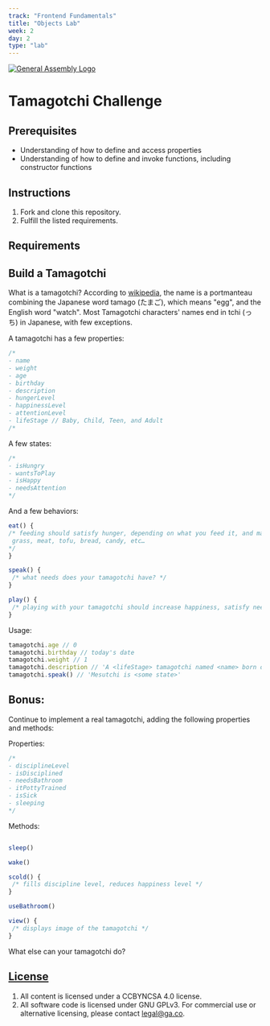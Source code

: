 ```yaml
---
track: "Frontend Fundamentals"
title: "Objects Lab"
week: 2
day: 2
type: "lab"
---
```


[![General Assembly Logo](https://camo.githubusercontent.com/1a91b05b8f4d44b5bbfb83abac2b0996d8e26c92/687474703a2f2f692e696d6775722e636f6d2f6b6538555354712e706e67)](https://generalassemb.ly/education/web-development-immersive)

# Tamagotchi Challenge

## Prerequisites

- Understanding of how to define and access properties
- Understanding of how to define and invoke functions, including constructor functions

## Instructions

1.  Fork and clone this repository.
1.  Fulfill the listed requirements.

## Requirements
## Build a Tamagotchi

What is a tamagotchi? According to [wikipedia](https://en.wikipedia.org/wiki/Tamagotchi), the name is a portmanteau combining the Japanese word tamago (たまご), which means "egg", and the English word "watch". Most Tamagotchi characters' names end in tchi (っち) in Japanese, with few exceptions.

A tamagotchi has a few properties:
```js
/*
- name
- weight
- age
- birthday
- description
- hungerLevel
- happinessLevel
- attentionLevel
- lifeStage // Baby, Child, Teen, and Adult
/*
```

A few states:
```js
/*
- isHungry
- wantsToPlay
- isHappy
- needsAttention
*/
```

And a few behaviors:
```js
eat() {
/* feeding should satisfy hunger, depending on what you feed it, and may increase weight
 grass, meat, tofu, bread, candy, etc…
*/
}

speak() {
 /* what needs does your tamagotchi have? */
}

play() {
 /* playing with your tamagotchi should increase happiness, satisfy need for attention, and may decrease weight */
}
```

Usage:
```js
tamagotchi.age // 0
tamagotchi.birthday // today's date
tamagotchi.weight // 1 
tamagotchi.description // 'A <lifeStage> tamagotchi named <name> born on <birthday> weighing <weight>'
tamagotchi.speak() // 'Mesutchi is <some state>'
```

## Bonus:
Continue to implement a real tamagotchi, adding the following properties and methods:

Properties:
```js
/*
- disciplineLevel
- isDisciplined
- needsBathroom
- itPottyTrained
- isSick
- sleeping
*/
```

Methods:
```js

sleep()

wake()

scold() {
 /* fills discipline level, reduces happiness level */
}

useBathroom()

view() {
 /* displays image of the tamagotchi */
}

```

What else can your tamagotchi do?

## [License](LICENSE)

1.  All content is licensed under a CC­BY­NC­SA 4.0 license.
1.  All software code is licensed under GNU GPLv3. For commercial use or
    alternative licensing, please contact legal@ga.co.
